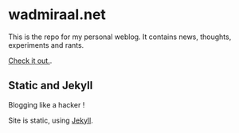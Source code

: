 # wadmiraal.net

This is the repo for my personal weblog. It contains news, thoughts, experiments and rants.

[Check it out.](http://wadmiraal.net).


## Static and Jekyll

Blogging like a hacker !

Site is static, using [Jekyll](http://www.jekyllrb.com).
